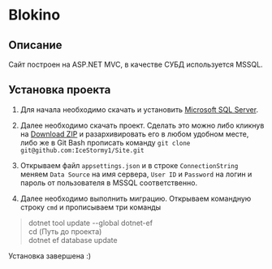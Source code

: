 # Blokino 

## Описание

Сайт построен на ASP.NET MVC, в качестве СУБД используется MSSQL. 

## Установка проекта

1. Для начала необходимо скачать и установить [Microsoft SQL Server](https://www.microsoft.com/ru-ru/sql-server/sql-server-downloads). 

2. Далее необходимо скачать проект. Сделать это можно либо кликнув на [Download ZIP](https://github.com/IceStormy1/Site/archive/refs/heads/master.zip) и разархивировать его в любом удобном месте, либо же в Git Bash прописать команду `git clone git@github.com:IceStormy1/Site.git`

3. Открываем файл `appsettings.json` и в строке `ConnectionString` меняем `Data Source` на имя сервера, `User ID` и `Password` на логин и пароль от  пользователя в MSSQL соответственно.

4. Далее необходимо выполнить миграцию. Открываем командную строку `cmd` и прописываем три команды
> dotnet tool update --global dotnet-ef <br>
 cd (Путь до проекта) <br>
 dotnet ef database update

Установка завершена :)
